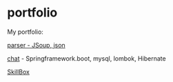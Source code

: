 # portfolio
My portfolio:
  <p><a href="https://github.com/Vitaly-Baidin/portfolio/tree/main/parser">parser - JSoup, json</a></p>
  <p><a href="https://github.com/Vitaly-Baidin/portfolio/tree/main/chat">chat</a> - Springframework.boot, mysql, lombok, Hibernate</p>
  <p><a href="https://github.com/Vitaly-Baidin/portfolio/tree/main/skillbox">SkillBox</a></p>
